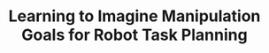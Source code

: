 ﻿---
title: "Learning to Imagine Manipulation Goals for Robot Task Planning"
collection: publications
permalink: /publication/2017-paxton2017learning
year: 2017
venue: 'arXiv preprint arXiv:1711.02783'
authors: 'Paxton, Chris and Katyal, Kapil and Rupprecht, Christian and Arora, Raman and Hager, Gregory D'
paperurl: 'https://arxiv.org/abs/1711.02783'
bibtex: "@article{paxton2017learning,\n    author = \"Paxton, Chris and Katyal, Kapil and Rupprecht, Christian and Arora, Raman and Hager, Gregory D\",\n    title = \"Learning to Imagine Manipulation Goals for Robot Task Planning\",\n    journal = \"arXiv preprint arXiv:1711.02783\",\n    year = \"2017\"\n}\n"
---